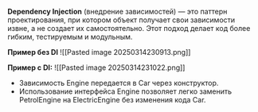 
**Dependency Injection** (внедрение зависимостей) — это паттерн проектирования, при котором объект получает свои зависимости извне, а не создает их самостоятельно. Этот подход делает код более гибким, тестируемым и модульным.

**Пример без DI**
![[Pasted image 20250314230913.png]]

**Пример с DI:**
![[Pasted image 20250314231022.png]]
- Зависимость Engine передается в Car через конструктор.
- Использование интерфейса Engine позволяет легко заменить PetrolEngine на ElectricEngine без изменения кода Car.
